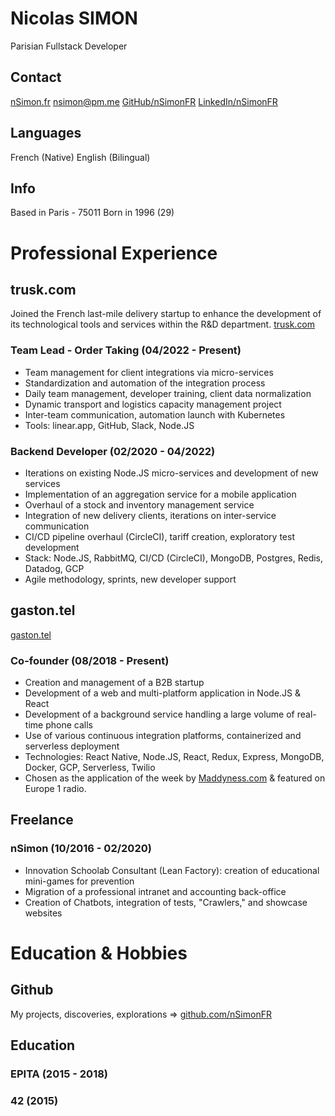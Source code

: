 # Nicolas SIMON

Parisian Fullstack Developer

## Contact

[nSimon.fr](http://nsimon.fr/)
[nsimon@pm.me](mailto:nsimon@pm.me)
[GitHub/nSimonFR](https://github.com/nSimonFR)
[LinkedIn/nSimonFR](https://www.linkedin.com/in/nsimonfr/)

## Languages

French (Native)
English (Bilingual)

## Info

Based in Paris - 75011
Born in 1996 (29)

# Professional Experience

## trusk.com

Joined the French last-mile delivery startup to enhance the development of its technological tools and services within the R&D department. [trusk.com](https://trusk.com/)

### Team Lead - Order Taking (04/2022 - Present)

- Team management for client integrations via micro-services
- Standardization and automation of the integration process
- Daily team management, developer training, client data normalization
- Dynamic transport and logistics capacity management project
- Inter-team communication, automation launch with Kubernetes
- Tools: linear.app, GitHub, Slack, Node.JS

### Backend Developer (02/2020 - 04/2022)

- Iterations on existing Node.JS micro-services and development of new services
- Implementation of an aggregation service for a mobile application
- Overhaul of a stock and inventory management service
- Integration of new delivery clients, iterations on inter-service communication
- CI/CD pipeline overhaul (CircleCI), tariff creation, exploratory test development
- Stack: Node.JS, RabbitMQ, CI/CD (CircleCI), MongoDB, Postgres, Redis, Datadog, GCP
- Agile methodology, sprints, new developer support

## gaston.tel

[gaston.tel](https://gaston.tel/)

### Co-founder (08/2018 - Present)

- Creation and management of a B2B startup
- Development of a web and multi-platform application in Node.JS & React
- Development of a background service handling a large volume of real-time phone calls
- Use of various continuous integration platforms, containerized and serverless deployment
- Technologies: React Native, Node.JS, React, Redux, Express, MongoDB, Docker, GCP, Serverless, Twilio
- Chosen as the application of the week by [Maddyness.com](http://maddyness.com/) & featured on Europe 1 radio.

## Freelance

### nSimon (10/2016 - 02/2020)

- Innovation Schoolab Consultant (Lean Factory): creation of educational mini-games for prevention
- Migration of a professional intranet and accounting back-office
- Creation of Chatbots, integration of tests, "Crawlers," and showcase websites

# Education & Hobbies

## Github

My projects, discoveries, explorations => [github.com/nSimonFR](https://github.com/nSimonFR)

## Education

### EPITA (2015 - 2018)

### 42 (2015)
